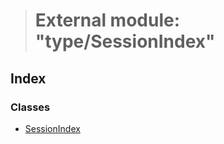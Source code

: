> # External module: "type/SessionIndex"

## Index

### Classes

* [SessionIndex](../classes/_type_sessionindex_.sessionindex.md)